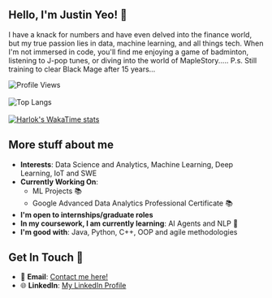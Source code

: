 ## Hello, I'm Justin Yeo! 👋

I have a knack for numbers and have even delved into the finance world, but my true passion lies in data, machine learning, and all things tech. When I'm not immersed in code, you'll find me enjoying a game of badminton, listening to J-pop tunes, or diving into the world of MapleStory..... P.s. Still training to clear Black Mage after 15 years...

![Profile Views](https://komarev.com/ghpvc/?username=yeojustin&color=brightgreen)
<br></br>
![Top Langs](https://github-readme-stats.vercel.app/api/top-langs/?username=yeojustin&hide_progress=true)
<br></br>
[![Harlok's WakaTime stats](https://github-readme-stats.vercel.app/api/wakatime?username=yeojustin)](https://github.com/yeojustin/github-readme-stats)

## More stuff about me
- **Interests**: Data Science and Analytics, Machine Learning, Deep Learning, IoT and SWE
- **Currently Working On**:
  - ML Projects  📚
  - Google Advanced Data Analytics Professional Certificate 📚
- **I'm open to internships/graduate roles**
- **In my coursework, I am currently learning**: AI Agents and NLP 📖
- **I'm good with**: Java, Python, C++, OOP and agile methodologies

## Get In Touch 🤙
- 📧 **Email**: [Contact me here!](mailto:jsyeojn@gmail.com)
- 🌐 **LinkedIn**: [My LinkedIn Profile](https://www.linkedin.com/in/justinyeo177/)

<!---
yeojustin/yeojustin is a ✨ special ✨ repository because its `README.md` (this file) appears on your GitHub profile.
You can click the Preview link to take a look at your changes.
--->
                                     
